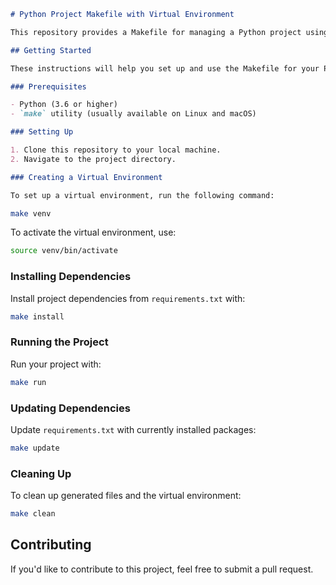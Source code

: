 
```markdown
# Python Project Makefile with Virtual Environment

This repository provides a Makefile for managing a Python project using pip and virtual environments.

## Getting Started

These instructions will help you set up and use the Makefile for your Python project.

### Prerequisites

- Python (3.6 or higher)
- `make` utility (usually available on Linux and macOS)

### Setting Up

1. Clone this repository to your local machine.
2. Navigate to the project directory.

### Creating a Virtual Environment

To set up a virtual environment, run the following command:
```
```bash
make venv
```

To activate the virtual environment, use:

```bash
source venv/bin/activate
```

### Installing Dependencies

Install project dependencies from `requirements.txt` with:

```bash
make install
```

### Running the Project

Run your project with:

```bash
make run
```

### Updating Dependencies

Update `requirements.txt` with currently installed packages:

```bash
make update
```

### Cleaning Up

To clean up generated files and the virtual environment:

```bash
make clean
```

## Contributing

If you'd like to contribute to this project, feel free to submit a pull request.





